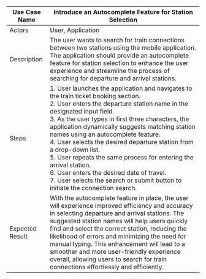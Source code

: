 | Use Case Name                                 | Introduce an Autocomplete Feature for Station Selection |
|----------------------------------------------|--------------------------------------------------------|
| Actors                                       | User, Application                                      |
| Description                                  | The user wants to search for train connections between two stations using the mobile application. The application should provide an autocomplete feature for station selection to enhance the user experience and streamline the process of searching for departure and arrival stations. |
| Steps                                        | 1. User launches the application and navigates to the train ticket booking section.<br>2. User enters the departure station name in the designated input field.<br>3. As the user types in first three characters, the application dynamically suggests matching station names using an autocomplete feature.<br>4. User selects the desired departure station from a drop-down list.<br>5. User repeats the same process for entering the arrival station.<br>6. User enters the desired date of travel.<br>7. User selects the search or submit button to initiate the connection search. |
| Expected Result                              | With the autocomplete feature in place, the user will experience improved efficiency and accuracy in selecting departure and arrival stations. The suggested station names will help users quickly find and select the correct station, reducing the likelihood of errors and minimizing the need for manual typing. This enhancement will lead to a smoother and more user-friendly experience overall, allowing users to search for train connections effortlessly and efficiently. |
